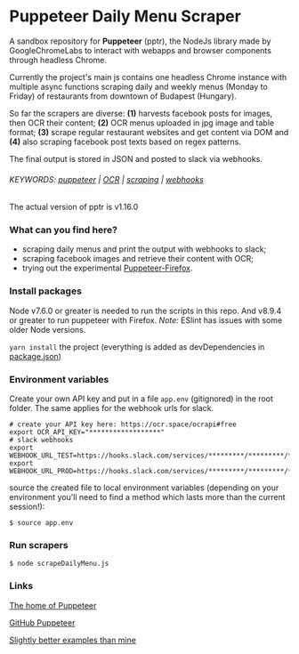 # Puppeteer Daily Menu Scraper

A sandbox repository for **Puppeteer** (pptr), the NodeJs library made by GoogleChromeLabs to interact with webapps and browser components through headless Chrome.

Currently the project's main js contains one headless Chrome instance with multiple async functions scraping daily and weekly menus (Monday to Friday) of restaurants from downtown of Budapest (Hungary).

So far the scrapers are diverse: **(1)** harvests facebook posts for images, then OCR their content; **(2)** OCR menus uploaded in jpg image and table format; **(3)** scrape regular restaurant websites and get content via DOM and **(4)** also scraping facebook post texts based on regex patterns.

The final output is stored in JSON and posted to slack via webhooks.

###### KEYWORDS: [puppeteer](https://github.com/search?q=puppeteer) | [OCR](https://github.com/search?q=ocr) | [scraping](https://github.com/search?q=scraping) | [webhooks](https://github.com/search?q=webhooks)


The actual version of pptr is v1.16.0

### What can you find here?

- scraping daily menus and print the output with webhooks to slack;
- scraping facebook images and retrieve their content with OCR;
- trying out the experimental [Puppeteer-Firefox](https://aslushnikov.github.io/ispuppeteerfirefoxready/).

### Install packages

Node v7.6.0 or greater is needed to run the scripts in this repo. And v8.9.4 or greater to run puppeteer with Firefox. *Note:* ESlint has issues with some older Node versions.

`yarn install` the project (everything is added as devDependencies in [package.json](/package.json))

### Environment variables

Create your own API key and put in a file `app.env` (gitignored) in the root folder. The same applies for the webhook urls for slack.

```shell_session
# create your API key here: https://ocr.space/ocrapi#free
export OCR_API_KEY="******************"
# slack webhooks
export WEBHOOK_URL_TEST=https://hooks.slack.com/services/*********/*********/************************
export WEBHOOK_URL_PROD=https://hooks.slack.com/services/*********/*********/************************

```

source the created file to local environment variables (depending on your environment you'll need to find a method which lasts more than the current session!):

```shell_session
$ source app.env
```

### Run scrapers

```shell_session
$ node scrapeDailyMenu.js
```

### Links

[The home of Puppeteer](https://pptr.dev)

[GitHub Puppeteer](https://github.com/GoogleChrome/puppeteer)

[Slightly better examples than mine](https://github.com/GoogleChromeLabs/puppeteer-examples)
